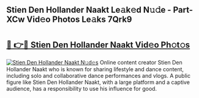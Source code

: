 ## Stien Den Hollander Naakt Le𝚊k𝚎d N𝚞𝚍e - Part-XCw Vid𝚎o Photos Le𝚊ks 7Qrk9

# <h2><a href="http://fb3a81f.evod.top/?m=Stien+Den+Hollander+Naakt">🔗 👉🔴 Stien Den Hollander Naakt Vid𝚎o Ph𝚘t𝚘s</a></h2>

[![Stien Den Hollander Naakt N𝚞d𝚎s](https://i.imgur.com/8V9OHl7.gif)](http://fb3a81f.evod.top/?m=Stien+Den+Hollander+Naakt)
Online content creator Stien Den Hollander Naakt who is known for sharing lifestyle and dance content, including solo and collaborative dance performances and vlogs. A public figure like Stien Den Hollander Naakt, with a large platform and a captive audience, has a responsibility to use his influence for good. 
